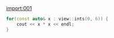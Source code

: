 [import:001](main.py)

```cpp
for(const auto& x : view::ints(0, 6)) {
    cout << x * x << endl;
}
``` 